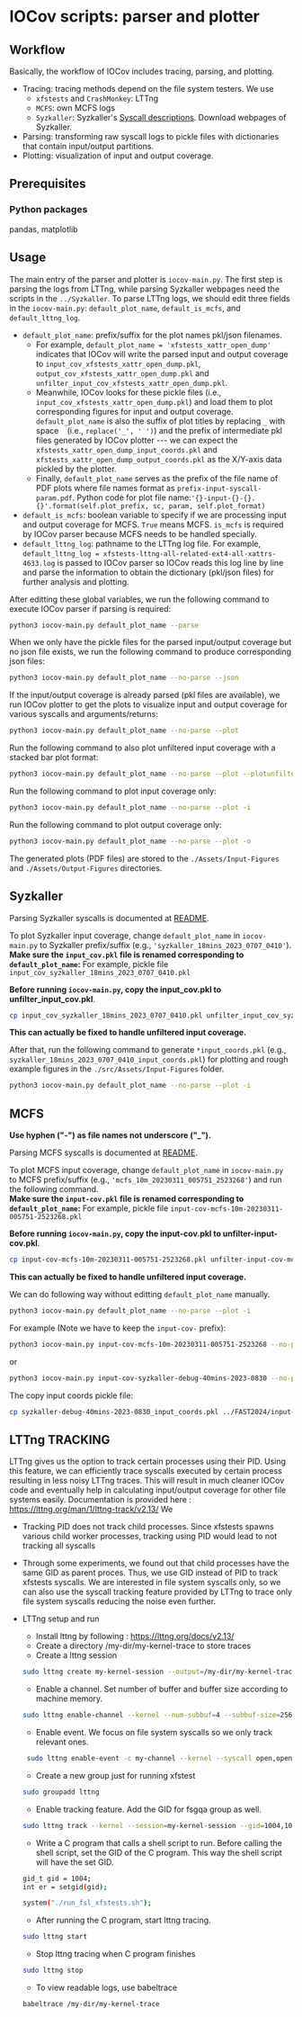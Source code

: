 # IOCov scripts: parser and plotter

## Workflow

Basically, the workflow of IOCov includes tracing, parsing, and plotting.

- Tracing: tracing methods depend on the file system testers.  We use 
    - `xfstests` and `CrashMonkey`: LTTng
    - `MCFS`: own MCFS logs 
    - `Syzkaller`: Syzkaller's [Syscall descriptions](https://github.com/google/syzkaller/blob/master/docs/syscall_descriptions.md). Download webpages of Syzkaller.
- Parsing: transforming raw syscall logs to pickle files with dictionaries that contain input/output partitions.
- Plotting: visualization of input and output coverage. 

## Prerequisites

### Python packages

pandas, matplotlib

## Usage

The main entry of the parser and plotter is `iocov-main.py`.  The 
first step is parsing the logs from LTTng, while parsing Syzkaller
webpages need the scripts in the `../Syzkaller`.  To parse LTTng logs,
we should edit three fields in the `iocov-main.py`: `default_plot_name`,
`default_is_mcfs`, and `default_lttng_log`.

- `default_plot_name`: prefix/suffix for the plot names pkl/json filenames.  
    - For example, `default_plot_name = 'xfstests_xattr_open_dump'` indicates that 
      IOCov will write the parsed input and output coverage to `input_cov_xfstests_xattr_open_dump.pkl`,
      `output_cov_xfstests_xattr_open_dump.pkl` and `unfilter_input_cov_xfstests_xattr_open_dump.pkl`.
    - Meanwhile, IOCov looks for these pickle files (i.e., `input_cov_xfstests_xattr_open_dump.pkl`)
      and load them to plot corresponding figures for input and output coverage.
      `default_plot_name` is also the suffix of plot titles by replacing `_`
      with space ` ` (i.e., `replace('_', ' ')`) and the prefix of intermediate 
      pkl files generated by IOCov plotter --- we can expect the  `xfstests_xattr_open_dump_input_coords.pkl`
      and `xfstests_xattr_open_dump_output_coords.pkl` as the X/Y-axis data pickled 
      by the plotter.  
    - Finally, `default_plot_name` serves as the prefix of 
      the file name of PDF plots where file names format as `prefix-input-syscall-param.pdf`. 
      Python code for plot file name:`'{}-input-{}-{}.{}'.format(self.plot_prefix, sc, param, self.plot_format)`
- `default_is_mcfs`: boolean variable to specify if we are processing 
  input and output coverage for MCFS.  `True` means MCFS.  `is_mcfs` 
  is required by IOCov parser because MCFS needs to be handled specially.
- `default_lttng_log`: pathname to the LTTng log file.  For example,
  `default_lttng_log = xfstests-lttng-all-related-ext4-all-xattrs-4633.log`
  is passed to IOCov parser so IOCov reads this log line by line and 
  parse the information to obtain the dictionary (pkl/json files) for 
  further analysis and plotting. 

After editting these global variables, we run the following command to execute 
IOCov parser if parsing is required:

```bash
python3 iocov-main.py default_plot_name --parse
```

When we only have the pickle files for the parsed input/output coverage
but no json file exists, 
we run the following command to produce corresponding json files:

```bash
python3 iocov-main.py default_plot_name --no-parse --json
```

If the input/output coverage is already parsed (pkl files are available),
we run IOCov plotter to get the plots to visualize input and output coverage 
for various syscalls and arguments/returns:

```bash
python3 iocov-main.py default_plot_name --no-parse --plot
```

Run the following command to also plot unfiltered input coverage with a 
stacked bar plot format:

```bash
python3 iocov-main.py default_plot_name --no-parse --plot --plotunfilter
```

Run the following command to plot input coverage only:

```bash
python3 iocov-main.py default_plot_name --no-parse --plot -i
```

Run the following command to plot output coverage only:

```bash
python3 iocov-main.py default_plot_name --no-parse --plot -o
```

The generated plots (PDF files) are stored to the `./Assets/Input-Figures`
and `./Assets/Output-Figures` directories.

## Syzkaller

Parsing Syzkaller syscalls is documented at [README](../Syzkaller/README.md).

To plot Syzkaller input coverage, change `default_plot_name` in `iocov-main.py` to Syzkaller
prefix/suffix (e.g., `'syzkaller_18mins_2023_0707_0410'`).  
**Make sure the `input_cov.pkl` file is renamed corresponding to `default_plot_name`:**
For example, pickle file `input_cov_syzkaller_18mins_2023_0707_0410.pkl`

**Before running `iocov-main.py`, copy the input_cov.pkl to unfilter_input_cov.pkl**.
```bash
cp input_cov_syzkaller_18mins_2023_0707_0410.pkl unfilter_input_cov_syzkaller_18mins_2023_0707_0410.pkl
```

**This can actually be fixed to handle unfiltered input coverage.**

After that, run the following command to generate `*input_coords.pkl` 
(e.g., `syzkaller_18mins_2023_0707_0410_input_coords.pkl`) for plotting and 
rough example figures in the `./src/Assets/Input-Figures` folder.

```bash
python3 iocov-main.py default_plot_name --no-parse --plot -i
```

## MCFS

**Use hyphen ("-") as file names not underscore ("_").**

Parsing MCFS syscalls is documented at [README](../MCFS/README.md).

To plot MCFS input coverage, change `default_plot_name` in `iocov-main.py` to MCFS 
prefix/suffix (e.g., `'mcfs_10m_20230311_005751_2523268'`) and run the following 
command.  
**Make sure the `input-cov.pkl` file is renamed corresponding to `default_plot_name`:**
For example, pickle file `input-cov-mcfs-10m-20230311-005751-2523268.pkl`

**Before running `iocov-main.py`, copy the input-cov.pkl to unfilter-input-cov.pkl**.
```bash
cp input-cov-mcfs-10m-20230311-005751-2523268.pkl unfilter-input-cov-mcfs-10m-20230311-005751-2523268.pkl
```

**This can actually be fixed to handle unfiltered input coverage.**

We can do following way without editting `default_plot_name` manually.  

```bash
python3 iocov-main.py default_plot_name --no-parse --plot -i
```

For example (Note we have to keep the `input-cov-` prefix):

```bash
python3 iocov-main.py input-cov-mcfs-10m-20230311-005751-2523268 --no-parse --plot -i
```

or 

```bash
python3 iocov-main.py input-cov-syzkaller-debug-40mins-2023-0830 --no-parse --plot -i
```

The copy input coords pickle file:

```bash
cp syzkaller-debug-40mins-2023-0830_input_coords.pkl ../FAST2024/input-pickles/
```

## LTTng TRACKING

LTTng gives us the option to track certain processes using their PID. Using this feature, we can efficiently trace syscalls executed by certain process resulting in less noisy LTTng traces. This will result in much cleaner IOCov code and eventually help in calculating input/output coverage for other file systems easily. Documentation is provided here : https://lttng.org/man/1/lttng-track/v2.13/
We 
- Tracking PID does not track child processes. Since xfstests spawns various child worker processes, tracking using PID would lead to not tracking all syscalls
- Through some experiments, we found out that child processes have the same GID as parent proces. Thus, we use GID instead of PID to track xfstests syscalls. We are interested in file system syscalls only, so we can also use the syscall tracking feature provided by LTTng to trace only file system syscalls reducing the noise even further. 
- LTTng setup and run
  - Install lttng by following : https://lttng.org/docs/v2.13/
  - Create a directory /my-dir/my-kernel-trace to store traces
  - Create a lttng session
  ```bash
  sudo lttng create my-kernel-session --output=/my-dir/my-kernel-trace
  ```
  - Enable a channel. Set number of buffer and buffer size according to machine memory. 
  ```bash
  sudo lttng enable-channel --kernel --num-subbuf=4 --subbuf-size=256M my-channel
  ```
  - Enable event. We focus on file system syscalls so we only track relevant ones.
  ```bash
   sudo lttng enable-event -c my-channel --kernel --syscall open,openat,creat,read,pread64,write,pwrite64,lseek,llseek,truncate,ftruncate,mkdir,mkdirat,chmod,fchmod,fchmodat,close,close_range,chdir,fchdir
   ```
  - Create a new group just for running xfstest
  ```bash
  sudo groupadd lttng
  ```

  - Enable tracking feature. Add the GID for fsgqa group as well. 
  ```bash
  sudo lttng track --kernel --session=my-kernel-session --gid=1004,1001
  ```

  - Write a C program that calls a shell script to run. Before calling the shell script, set the GID of the C program. This way the shell script will have the set GID.
   ```bash
  gid_t gid = 1004;
  int er = setgid(gid);
  ```
  ```bash
  system("./run_fsl_xfstests.sh");
  ```
  - After running the C program, start lttng tracing.
  ```bash
  sudo lttng start
  ```

  - Stop lttng tracing when C program finishes
  ```bash
  sudo lttng stop
  ```

  - To view readable logs, use babeltrace
  ```bash
  babeltrace /my-dir/my-kernel-trace
  ```

